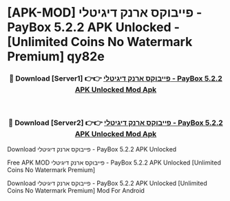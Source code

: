 # [APK-MOD] פייבוקס ארנק דיגיטלי - PayBox 5.2.2 APK Unlocked - [Unlimited Coins No Watermark Premium] qy82e



<div align="center">
<h3>🔴 Download [Server1] 👉👉 <a href="https://momento.my/?title=פייבוקס_ארנק_דיגיטלי_-_PayBox_5.2.2_APK_Unlocked">פייבוקס ארנק דיגיטלי - PayBox 5.2.2 APK Unlocked Mod Apk</a></h3><br>

<h3>🔴 Download [Server2] 👉👉 <a href="https://momento.my/?title=פייבוקס_ארנק_דיגיטלי_-_PayBox_5.2.2_APK_Unlocked">פייבוקס ארנק דיגיטלי - PayBox 5.2.2 APK Unlocked Mod Apk</a></h3>
</div>



Download פייבוקס ארנק דיגיטלי - PayBox 5.2.2 APK Unlocked 

Free APK MOD פייבוקס ארנק דיגיטלי - PayBox 5.2.2 APK Unlocked [Unlimited Coins No Watermark Premium]

Download פייבוקס ארנק דיגיטלי - PayBox 5.2.2 APK Unlocked [Unlimited Coins No Watermark Premium] Mod For Android
